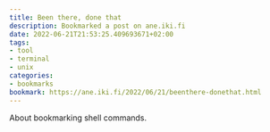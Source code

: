 ```yaml
---
title: Been there, done that
description: Bookmarked a post on ane.iki.fi
date: 2022-06-21T21:53:25.409693671+02:00
tags:
- tool
- terminal
- unix
categories:
- bookmarks
bookmark: https://ane.iki.fi/2022/06/21/beenthere-donethat.html
---
```


About bookmarking shell commands.
